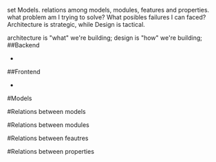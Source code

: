 set Models.
relations among models, modules, features and properties.
what problem am I trying to solve?
What posibles failures I can faced?
Architecture is strategic, while Design is tactical.

architecture is "what" we're building;
design is "how" we're building;
##Backend

-

##Frontend

-

#Models

#Relations between models

#Relations between modules

#Relations between feautres

#Relations between properties
